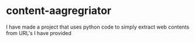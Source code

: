 # content-aagregriator
I have made a project that uses python code to simply extract web contents from URL's I have provided
